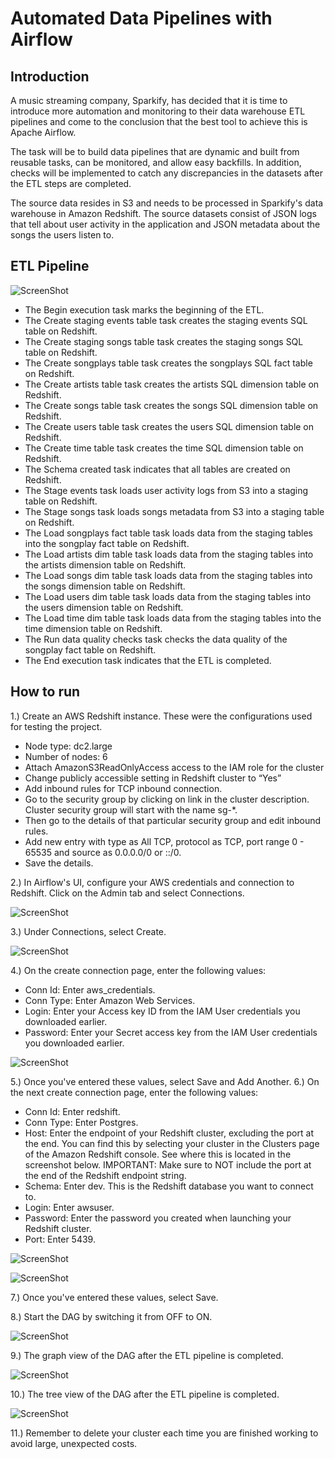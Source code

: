 # Automated Data Pipelines with Airflow

## Introduction
A music streaming company, Sparkify, has decided that it is time to introduce more automation and monitoring to their data warehouse ETL pipelines and come to the conclusion that the best tool to achieve this is Apache Airflow.

The task will be to build data pipelines that are dynamic and built from reusable tasks, can be monitored, and allow easy backfills. In addition, checks will be implemented to catch any discrepancies in the datasets after the ETL steps are completed.

The source data resides in S3 and needs to be processed in Sparkify's data warehouse in Amazon Redshift. The source datasets consist of JSON logs that tell about user activity in the application and JSON metadata about the songs the users listen to.



## ETL Pipeline

![ScreenShot](https://github.com/ThomasWeikert/Data_Engineering_with_AWS/tree/main/04_AutomateDatapipelinesWithAirflow/images/airflow-dag-2.png)

- The Begin execution task marks the beginning of the ETL.
- The Create staging events table task creates the staging events SQL table on Redshift.
- The Create staging songs table task creates the staging songs SQL table on Redshift.
- The Create songplays table task creates the songplays SQL fact table on Redshift.
- The Create artists table task creates the artists SQL dimension table on Redshift.
- The Create songs table task creates the songs SQL dimension table on Redshift.
- The Create users table task creates the users SQL dimension table on Redshift.
- The Create time table task creates the time SQL dimension table on Redshift.
- The Schema created task indicates that all tables are created on Redshift.
- The Stage events task loads user activity logs from S3 into a staging table on Redshift.
- The Stage songs task loads songs metadata from S3 into a staging table on Redshift.
- The Load songplays fact table task loads data from the staging tables into the songplay fact table on Redshift.
- The Load artists dim table task loads data from the staging tables into the artists dimension table on Redshift.
- The Load songs dim table task loads data from the staging tables into the songs dimension table on Redshift.
- The Load users dim table task loads data from the staging tables into the users dimension table on Redshift.
- The Load time dim table task loads data from the staging tables into the time dimension table on Redshift.
- The Run data quality checks task checks the data quality of the songplay fact table on Redshift.
- The End execution task indicates that the ETL is completed.


## How to run
1.) Create an AWS Redshift instance. These were the configurations used for testing the project.

- Node type: dc2.large
- Number of nodes: 6
- Attach AmazonS3ReadOnlyAccess access to the IAM role for the cluster
- Change publicly accessible setting in Redshift cluster to “Yes”
- Add inbound rules for TCP inbound connection.
- Go to the security group by clicking on link in the cluster description. Cluster security group will start with the name sg-*.
- Then go to the details of that particular security group and edit inbound rules.
- Add new entry with type as All TCP, protocol as TCP, port range 0 - 65535 and source as 0.0.0.0/0 or ::/0.
- Save the details.

2.) In Airflow's UI, configure your AWS credentials and connection to Redshift. Click on the Admin tab and select Connections.

![ScreenShot](https://github.com/ThomasWeikert/Data_Engineering_with_AWS/tree/main/04_AutomateDatapipelinesWithAirflow/images/create-connection.png)


3.) Under Connections, select Create.

![ScreenShot](https://github.com/ThomasWeikert/Data_Engineering_with_AWS/tree/main/04_AutomateDatapipelinesWithAirflow/images/create-connection.png)

4.) On the create connection page, enter the following values:
- Conn Id: Enter aws_credentials.
- Conn Type: Enter Amazon Web Services.
- Login: Enter your Access key ID from the IAM User credentials you downloaded earlier.
- Password: Enter your Secret access key from the IAM User credentials you downloaded earlier.

![ScreenShot](https://github.com/ThomasWeikert/Data_Engineering_with_AWS/tree/main/04_AutomateDatapipelinesWithAirflow/images/connection-redshift.png)

5.) Once you've entered these values, select Save and Add Another.
6.) On the next create connection page, enter the following values:
- Conn Id: Enter redshift.
- Conn Type: Enter Postgres.
- Host: Enter the endpoint of your Redshift cluster, excluding the port at the end. You can find this by selecting your cluster in the Clusters page of the Amazon Redshift console. See where this is located in the screenshot below. IMPORTANT: Make sure to NOT include the port at the end of the Redshift endpoint string.
- Schema: Enter dev. This is the Redshift database you want to connect to.
- Login: Enter awsuser.
- Password: Enter the password you created when launching your Redshift cluster.
- Port: Enter 5439.

![ScreenShot](https://github.com/ThomasWeikert/Data_Engineering_with_AWS/tree/main/04_AutomateDatapipelinesWithAirflow/images/cluster-details.png)

![ScreenShot](https://github.com/ThomasWeikert/Data_Engineering_with_AWS/tree/main/04_AutomateDatapipelinesWithAirflow/images/connection-redshift.png)

7.) Once you've entered these values, select Save.

8.) Start the DAG by switching it from OFF to ON.

![ScreenShot](https://github.com/ThomasWeikert/Data_Engineering_with_AWS/tree/main/04_AutomateDatapipelinesWithAirflow/images/start_dag.png)

9.) The graph view of the DAG after the ETL pipeline is completed.

![ScreenShot](https://github.com/ThomasWeikert/Data_Engineering_with_AWS/tree/main/04_AutomateDatapipelinesWithAirflow/images/airflow-dag-2.png)

10.) The tree view of the DAG after the ETL pipeline is completed.

![ScreenShot](https://github.com/ThomasWeikert/Data_Engineering_with_AWS/tree/main/04_AutomateDatapipelinesWithAirflow/images/airflow-tree-view.png)

11.) Remember to delete your cluster each time you are finished working to avoid large, unexpected costs.
